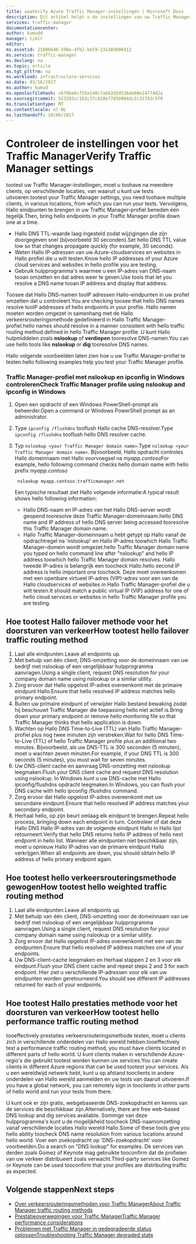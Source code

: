 ```yaml
---
title: aaaVerify Azure Traffic Manager-instellingen | Microsoft Docs
description: Dit artikel helpt u de instellingen van uw Traffic Manager controleren
services: traffic-manager
documentationcenter: 
author: kumudd
manager: timlt
editor: 
ms.assetid: 2180b640-596e-4fb2-be59-23a38d606d12
ms.service: traffic-manager
ms.devlang: na
ms.topic: article
ms.tgt_pltfrm: na
ms.workload: infrastructure-services
ms.date: 03/16/2017
ms.author: kumud
ms.openlocfilehash: c670be6cf55e140c7ab63d5d526de08e14774d2a
ms.sourcegitcommit: 523283cc1b3c37c428e77850964dc1c33742c5f0
ms.translationtype: MT
ms.contentlocale: nl-NL
ms.lasthandoff: 10/06/2017
---
```

# <a name="verify-traffic-manager-settings"></a><span data-ttu-id="3e6bd-103">Controleer de instellingen voor het Traffic Manager</span><span class="sxs-lookup"><span data-stu-id="3e6bd-103">Verify Traffic Manager settings</span></span>

<span data-ttu-id="3e6bd-104">tootest uw Traffic Manager-instellingen, moet u toohave na meerdere clients, op verschillende locaties, van waaruit u kunt uw tests uitvoeren.</span><span class="sxs-lookup"><span data-stu-id="3e6bd-104">tootest your Traffic Manager settings, you need toohave multiple clients, in various locations, from which you can run your tests.</span></span> <span data-ttu-id="3e6bd-105">Vervolgens, Hallo eindpunten te brengen in uw Traffic Manager-profiel beneden één tegelijk.</span><span class="sxs-lookup"><span data-stu-id="3e6bd-105">Then, bring hello endpoints in your Traffic Manager profile down one at a time.</span></span>

* <span data-ttu-id="3e6bd-106">Hallo DNS TTL-waarde laag ingesteld zodat wijzigingen die zijn doorgegeven snel (bijvoorbeeld 30 seconden).</span><span class="sxs-lookup"><span data-stu-id="3e6bd-106">Set hello DNS TTL value low so that changes propagate quickly (for example, 30 seconds).</span></span>
* <span data-ttu-id="3e6bd-107">Weten Hallo IP-adressen van uw Azure-cloudservices en websites in Hallo profiel die u wilt testen.</span><span class="sxs-lookup"><span data-stu-id="3e6bd-107">Know hello IP addresses of your Azure cloud services and websites in hello profile you are testing.</span></span>
* <span data-ttu-id="3e6bd-108">Gebruik hulpprogramma's waarmee u een IP-adres van DNS-naam tooan omzetten en dat adres weer te geven.</span><span class="sxs-lookup"><span data-stu-id="3e6bd-108">Use tools that let you resolve a DNS name tooan IP address and display that address.</span></span>

<span data-ttu-id="3e6bd-109">Toosee dat Hallo DNS-namen tooIP adressen Hallo-eindpunten in uw profiel omzetten dat u controleert.</span><span class="sxs-lookup"><span data-stu-id="3e6bd-109">You are checking toosee that hello DNS names resolve tooIP addresses of hello endpoints in your profile.</span></span> <span data-ttu-id="3e6bd-110">Hallo namen moeten worden omgezet in samenhang met de Hallo verkeersrouteringsmethode gedefinieerd in Hallo Traffic Manager-profiel.</span><span class="sxs-lookup"><span data-stu-id="3e6bd-110">hello names should resolve in a manner consistent with hello traffic routing method defined in hello Traffic Manager profile.</span></span> <span data-ttu-id="3e6bd-111">U kunt Hallo hulpmiddelen zoals **nslookup** of **verdiepen** tooresolve DNS-namen.</span><span class="sxs-lookup"><span data-stu-id="3e6bd-111">You can use hello tools like **nslookup** or **dig** tooresolve DNS names.</span></span>

<span data-ttu-id="3e6bd-112">Hallo volgende voorbeelden laten zien hoe u uw Traffic Manager-profiel te testen.</span><span class="sxs-lookup"><span data-stu-id="3e6bd-112">hello following examples help you test your Traffic Manager profile.</span></span>

### <a name="check-traffic-manager-profile-using-nslookup-and-ipconfig-in-windows"></a><span data-ttu-id="3e6bd-113">Traffic Manager-profiel met nslookup en ipconfig in Windows controleren</span><span class="sxs-lookup"><span data-stu-id="3e6bd-113">Check Traffic Manager profile using nslookup and ipconfig in Windows</span></span>

1. <span data-ttu-id="3e6bd-114">Open een opdracht of een Windows PowerShell-prompt als beheerder.</span><span class="sxs-lookup"><span data-stu-id="3e6bd-114">Open a command or Windows PowerShell prompt as an administrator.</span></span>
2. <span data-ttu-id="3e6bd-115">Type `ipconfig /flushdns` tooflush Hallo cache DNS-resolver.</span><span class="sxs-lookup"><span data-stu-id="3e6bd-115">Type `ipconfig /flushdns` tooflush hello DNS resolver cache.</span></span>
3. <span data-ttu-id="3e6bd-116">Typ `nslookup <your Traffic Manager domain name>`.</span><span class="sxs-lookup"><span data-stu-id="3e6bd-116">Type `nslookup <your Traffic Manager domain name>`.</span></span> <span data-ttu-id="3e6bd-117">Bijvoorbeeld, Hallo opdracht controles Hallo domeinnaam met Hallo voorvoegsel na *myapp.contoso*</span><span class="sxs-lookup"><span data-stu-id="3e6bd-117">For example, hello following command checks hello domain name with hello prefix *myapp.contoso*</span></span>

        nslookup myapp.contoso.trafficmanager.net

    <span data-ttu-id="3e6bd-118">Een typische resultaat ziet Hallo volgende informatie:</span><span class="sxs-lookup"><span data-stu-id="3e6bd-118">A typical result shows hello following information:</span></span>

    + <span data-ttu-id="3e6bd-119">Hallo DNS-naam en IP-adres van het Hallo DNS-server wordt geopend tooresolve deze Traffic Manager-domeinnaam.</span><span class="sxs-lookup"><span data-stu-id="3e6bd-119">hello DNS name and IP address of hello DNS server being accessed tooresolve this Traffic Manager domain name.</span></span>
    + <span data-ttu-id="3e6bd-120">Hallo Traffic Manager-domeinnaam u hebt getypt op Hallo vanaf de opdrachtregel na 'nslookup' en Hallo IP-adres toowhich Hallo Traffic Manager-domein wordt omgezet.</span><span class="sxs-lookup"><span data-stu-id="3e6bd-120">hello Traffic Manager domain name you typed on hello command line after "nslookup" and hello IP address toowhich hello Traffic Manager domain resolves.</span></span> <span data-ttu-id="3e6bd-121">Hallo tweede IP-adres is belangrijk een toocheck Hallo.</span><span class="sxs-lookup"><span data-stu-id="3e6bd-121">hello second IP address is hello important one toocheck.</span></span> <span data-ttu-id="3e6bd-122">Deze moet overeenkomen met een openbare virtueel IP-adres (VIP)-adres voor een van de Hallo cloudservices of websites in Hallo Traffic Manager-profiel die u wilt testen.</span><span class="sxs-lookup"><span data-stu-id="3e6bd-122">It should match a public virtual IP (VIP) address for one of hello cloud services or websites in hello Traffic Manager profile you are testing.</span></span>

## <a name="how-tootest-hello-failover-traffic-routing-method"></a><span data-ttu-id="3e6bd-123">Hoe tootest Hallo failover methode voor het doorsturen van verkeer</span><span class="sxs-lookup"><span data-stu-id="3e6bd-123">How tootest hello failover traffic routing method</span></span>

1. <span data-ttu-id="3e6bd-124">Laat alle eindpunten.</span><span class="sxs-lookup"><span data-stu-id="3e6bd-124">Leave all endpoints up.</span></span>
2. <span data-ttu-id="3e6bd-125">Met behulp van één client, DNS-omzetting voor de domeinnaam van uw bedrijf met nslookup of een vergelijkbaar hulpprogramma aanvragen.</span><span class="sxs-lookup"><span data-stu-id="3e6bd-125">Using a single client, request DNS resolution for your company domain name using nslookup or a similar utility.</span></span>
3. <span data-ttu-id="3e6bd-126">Zorg ervoor dat Hallo opgelost IP-adres overeenkomt met de primaire eindpunt Hallo.</span><span class="sxs-lookup"><span data-stu-id="3e6bd-126">Ensure that hello resolved IP address matches hello primary endpoint.</span></span>
4. <span data-ttu-id="3e6bd-127">Buiten uw primaire eindpunt of verwijder Hallo bestand bewaking zodat hij beschouwt Traffic Manager die toepassing hello niet actief is.</span><span class="sxs-lookup"><span data-stu-id="3e6bd-127">Bring down your primary endpoint or remove hello monitoring file so that Traffic Manager thinks that hello application is down.</span></span>
5. <span data-ttu-id="3e6bd-128">Wachten op Hallo DNS Time-to-Live (TTL) van Hallo Traffic Manager-profiel plus nog twee minuten zijn verstreken.</span><span class="sxs-lookup"><span data-stu-id="3e6bd-128">Wait for hello DNS Time-to-Live (TTL) of hello Traffic Manager profile plus an additional two minutes.</span></span> <span data-ttu-id="3e6bd-129">Bijvoorbeeld, als uw DNS-TTL is 300 seconden (5 minuten), moet u wachten zeven minuten.</span><span class="sxs-lookup"><span data-stu-id="3e6bd-129">For example, if your DNS TTL is 300 seconds (5 minutes), you must wait for seven minutes.</span></span>
6. <span data-ttu-id="3e6bd-130">Uw DNS-client cache en aanvraag DNS-omzetting met nslookup leegmaken.</span><span class="sxs-lookup"><span data-stu-id="3e6bd-130">Flush your DNS client cache and request DNS resolution using nslookup.</span></span> <span data-ttu-id="3e6bd-131">In Windows kunt u uw DNS-cache met Hallo ipconfig/flushdns opdracht leegmaken.</span><span class="sxs-lookup"><span data-stu-id="3e6bd-131">In Windows, you can flush your DNS cache with hello ipconfig /flushdns command.</span></span>
7. <span data-ttu-id="3e6bd-132">Zorg ervoor dat Hallo opgelost IP-adres overeenkomt met uw secundaire eindpunt.</span><span class="sxs-lookup"><span data-stu-id="3e6bd-132">Ensure that hello resolved IP address matches your secondary endpoint.</span></span>
8. <span data-ttu-id="3e6bd-133">Herhaal hello, op zijn beurt omlaag elk eindpunt te brengen.</span><span class="sxs-lookup"><span data-stu-id="3e6bd-133">Repeat hello process, bringing down each endpoint in turn.</span></span> <span data-ttu-id="3e6bd-134">Controleer of dat deze Hallo DNS Hallo IP-adres van de volgende eindpunt Hallo in Hallo lijst retourneert.</span><span class="sxs-lookup"><span data-stu-id="3e6bd-134">Verify that hello DNS returns hello IP address of hello next endpoint in hello list.</span></span> <span data-ttu-id="3e6bd-135">Wanneer alle eindpunten niet beschikbaar zijn, moet u opnieuw Hallo IP-adres van de primaire eindpunt Hallo verkrijgen.</span><span class="sxs-lookup"><span data-stu-id="3e6bd-135">When all endpoints are down, you should obtain hello IP address of hello primary endpoint again.</span></span>

## <a name="how-tootest-hello-weighted-traffic-routing-method"></a><span data-ttu-id="3e6bd-136">Hoe tootest hello verkeersrouteringsmethode gewogen</span><span class="sxs-lookup"><span data-stu-id="3e6bd-136">How tootest hello weighted traffic routing method</span></span>

1. <span data-ttu-id="3e6bd-137">Laat alle eindpunten.</span><span class="sxs-lookup"><span data-stu-id="3e6bd-137">Leave all endpoints up.</span></span>
2. <span data-ttu-id="3e6bd-138">Met behulp van één client, DNS-omzetting voor de domeinnaam van uw bedrijf met nslookup of een vergelijkbaar hulpprogramma aanvragen.</span><span class="sxs-lookup"><span data-stu-id="3e6bd-138">Using a single client, request DNS resolution for your company domain name using nslookup or a similar utility.</span></span>
3. <span data-ttu-id="3e6bd-139">Zorg ervoor dat Hallo opgelost IP-adres overeenkomt met een van de eindpunten.</span><span class="sxs-lookup"><span data-stu-id="3e6bd-139">Ensure that hello resolved IP address matches one of your endpoints.</span></span>
4. <span data-ttu-id="3e6bd-140">Uw DNS-client-cache leegmaken en Herhaal stappen 2 en 3 voor elk eindpunt.</span><span class="sxs-lookup"><span data-stu-id="3e6bd-140">Flush your DNS client cache and repeat steps 2 and 3 for each endpoint.</span></span> <span data-ttu-id="3e6bd-141">Hier ziet u verschillende IP-adressen voor elk van uw eindpunten worden geretourneerd.</span><span class="sxs-lookup"><span data-stu-id="3e6bd-141">You should see different IP addresses returned for each of your endpoints.</span></span>

## <a name="how-tootest-hello-performance-traffic-routing-method"></a><span data-ttu-id="3e6bd-142">Hoe tootest Hallo prestaties methode voor het doorsturen van verkeer</span><span class="sxs-lookup"><span data-stu-id="3e6bd-142">How tootest hello performance traffic routing method</span></span>

<span data-ttu-id="3e6bd-143">tooeffectively prestaties verkeersrouteringsmethode testen, moet u clients zich in verschillende onderdelen van Hallo wereld hebben.</span><span class="sxs-lookup"><span data-stu-id="3e6bd-143">tooeffectively test a performance traffic routing method, you must have clients located in different parts of hello world.</span></span> <span data-ttu-id="3e6bd-144">U kunt clients maken in verschillende Azure-regio's die gebruikt tootest worden kunnen uw services.</span><span class="sxs-lookup"><span data-stu-id="3e6bd-144">You can create clients in different Azure regions that can be used tootest your services.</span></span> <span data-ttu-id="3e6bd-145">Als u een wereldwijd netwerk hebt, kunt u op afstand tooclients in andere onderdelen van Hallo wereld aanmelden en uw tests van daaruit uitvoeren.</span><span class="sxs-lookup"><span data-stu-id="3e6bd-145">If you have a global network, you can remotely sign in tooclients in other parts of hello world and run your tests from there.</span></span>

<span data-ttu-id="3e6bd-146">U kunt ook er zijn gratis, webgebaseerde DNS-zoekopdracht en kennis van de services die beschikbaar zijn.</span><span class="sxs-lookup"><span data-stu-id="3e6bd-146">Alternatively, there are free web-based DNS lookup and dig services available.</span></span> <span data-ttu-id="3e6bd-147">Sommige van deze hulpprogramma's kunt u de mogelijkheid toocheck DNS-naamomzetting vanaf verschillende locaties Hallo wereld Hallo.</span><span class="sxs-lookup"><span data-stu-id="3e6bd-147">Some of these tools give you hello ability toocheck DNS name resolution from various locations around hello world.</span></span> <span data-ttu-id="3e6bd-148">Voer een zoekopdracht op 'DNS-zoekopdracht' voor voorbeelden.</span><span class="sxs-lookup"><span data-stu-id="3e6bd-148">Do a search on "DNS lookup" for examples.</span></span> <span data-ttu-id="3e6bd-149">De services van derden zoals Gomez of Keynote mag gebruikte tooconfirm dat de profielen van uw verkeer distribueert zoals verwacht.</span><span class="sxs-lookup"><span data-stu-id="3e6bd-149">Third-party services like Gomez or Keynote can be used tooconfirm that your profiles are distributing traffic as expected.</span></span>

## <a name="next-steps"></a><span data-ttu-id="3e6bd-150">Volgende stappen</span><span class="sxs-lookup"><span data-stu-id="3e6bd-150">Next steps</span></span>

* [<span data-ttu-id="3e6bd-151">Over verkeersrouteringsmethoden voor Traffic Manager</span><span class="sxs-lookup"><span data-stu-id="3e6bd-151">About Traffic Manager traffic routing methods</span></span>](traffic-manager-routing-methods.md)
* [<span data-ttu-id="3e6bd-152">Prestatieoverwegingen voor Traffic Manager</span><span class="sxs-lookup"><span data-stu-id="3e6bd-152">Traffic Manager performance considerations</span></span>](traffic-manager-performance-considerations.md)
* [<span data-ttu-id="3e6bd-153">Problemen met Traffic Manager in gedegradeerde status oplossen</span><span class="sxs-lookup"><span data-stu-id="3e6bd-153">Troubleshooting Traffic Manager degraded state</span></span>](traffic-manager-troubleshooting-degraded.md)
